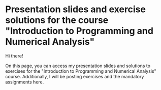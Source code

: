 # Presentation slides and exercise solutions for the course "Introduction to Programming and Numerical Analysis"

Hi there!

On this page, you can access my presentation slides and solutions to exercises for the "Introduction to Programming and Numerical Analysis" course. 
Additionally, I will be posting exercises and the mandatory assignments here.

